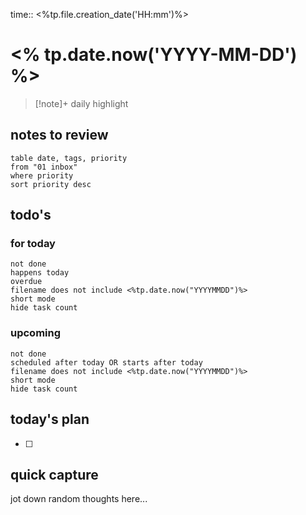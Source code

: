 time:: <%tp.file.creation_date('HH:mm')%>

# <% tp.date.now('YYYY-MM-DD') %>

>[!note]+ daily highlight
>

## notes to review
```dataview
table date, tags, priority
from "01 inbox"
where priority
sort priority desc
```
## todo's
### for today
```tasks
not done
happens today
overdue
filename does not include <%tp.date.now("YYYYMMDD")%>
short mode
hide task count
```
### upcoming
```tasks
not done
scheduled after today OR starts after today
filename does not include <%tp.date.now("YYYYMMDD")%>
short mode
hide task count
```
## today's plan
- [ ] 

## quick capture
jot down random thoughts here...